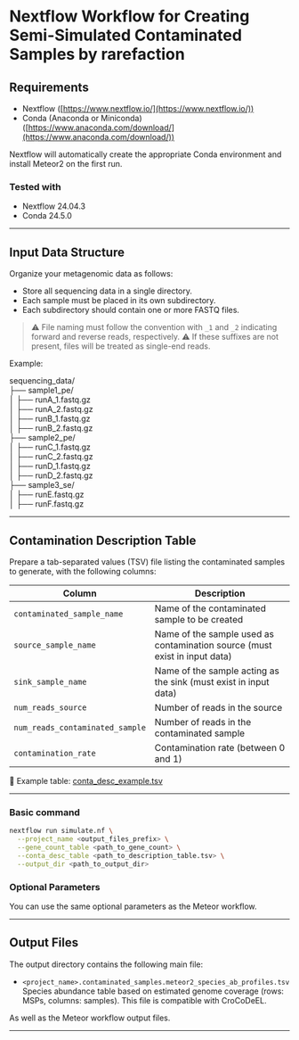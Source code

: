 
# Nextflow Workflow for Creating Semi-Simulated Contaminated Samples by rarefaction

## Requirements

* Nextflow ([https://www.nextflow.io/](https://www.nextflow.io/))
* Conda (Anaconda or Miniconda) ([https://www.anaconda.com/download/](https://www.anaconda.com/download/))

Nextflow will automatically create the appropriate Conda environment and install Meteor2 on the first run.

### Tested with

* Nextflow 24.04.3 
* Conda 24.5.0

---

## Input Data Structure

Organize your metagenomic data as follows:

* Store all sequencing data in a single directory.
* Each sample must be placed in its own subdirectory.
* Each subdirectory should contain one or more FASTQ files.

> ⚠️ File naming must follow the convention with `_1` and `_2` indicating forward and reverse reads, respectively.
> ⚠️ If these suffixes are not present, files will be treated as single-end reads.

Example:

sequencing\_data/  
├── sample1\_pe/  
│   ├── runA\_1.fastq.gz  
│   ├── runA\_2.fastq.gz  
│   ├── runB\_1.fastq.gz  
│   ├── runB\_2.fastq.gz  
├── sample2\_pe/  
│   ├── runC\_1.fastq.gz  
│   ├── runC\_2.fastq.gz  
│   ├── runD\_1.fastq.gz  
│   ├── runD\_2.fastq.gz  
├── sample3\_se/  
│   ├── runE.fastq.gz  
│   ├── runF.fastq.gz  

---

## Contamination Description Table

Prepare a tab-separated values (TSV) file listing the contaminated samples to generate, with the following columns:

| Column                     | Description                                                                |
| -------------------------- | -------------------------------------------------------------------------- |
| `contaminated_sample_name` | Name of the contaminated sample to be created                              |
| `source_sample_name`       | Name of the sample used as contamination source (must exist in input data) |
| `sink_sample_name`         | Name of the sample acting as the sink (must exist in input data)           |
| `num_reads_source`    | Number of reads in the source                                    |
| `num_reads_contaminated_sample`      | Number of reads in the contaminated sample                                      |
| `contamination_rate`           | Contamination rate (between 0 and 1)   |

📄 Example table: [conta\_desc\_example.tsv](conta_desc_example.tsv)

---

### Basic command

```bash
nextflow run simulate.nf \
  --project_name <output_files_prefix> \
  --gene_count_table <path_to_gene_count> \
  --conta_desc_table <path_to_description_table.tsv> \
  --output_dir <path_to_output_dir>
 ```
### Optional Parameters

You can use the same optional parameters as the Meteor workflow.

---

## Output Files

The output directory contains the following main file:
* `<project_name>.contaminated_samples.meteor2_species_ab_profiles.tsv`
  Species abundance table based on estimated genome coverage (rows: MSPs, columns: samples). This file is compatible with CroCoDeEL.  

As well as the Meteor workflow output files.

---

